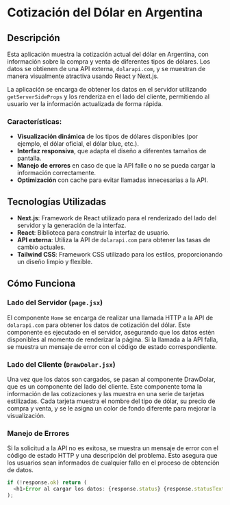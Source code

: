# Cotización del Dólar en Argentina

## Descripción

Esta aplicación muestra la cotización actual del dólar en Argentina, con información sobre la compra y venta de diferentes tipos de dólares. Los datos se obtienen de una API externa, `dolarapi.com`, y se muestran de manera visualmente atractiva usando React y Next.js.

La aplicación se encarga de obtener los datos en el servidor utilizando `getServerSideProps` y los renderiza en el lado del cliente, permitiendo al usuario ver la información actualizada de forma rápida.

### Características:
- **Visualización dinámica** de los tipos de dólares disponibles (por ejemplo, el dólar oficial, el dólar blue, etc.).
- **Interfaz responsiva**, que adapta el diseño a diferentes tamaños de pantalla.
- **Manejo de errores** en caso de que la API falle o no se pueda cargar la información correctamente.
- **Optimización** con cache para evitar llamadas innecesarias a la API.

## Tecnologías Utilizadas

- **Next.js**: Framework de React utilizado para el renderizado del lado del servidor y la generación de la interfaz.
- **React**: Biblioteca para construir la interfaz de usuario.
- **API externa**: Utiliza la API de `dolarapi.com` para obtener las tasas de cambio actuales.
- **Tailwind CSS**: Framework CSS utilizado para los estilos, proporcionando un diseño limpio y flexible.
  
## Cómo Funciona

### Lado del Servidor (`page.jsx`)

El componente `Home` se encarga de realizar una llamada HTTP a la API de `dolarapi.com` para obtener los datos de cotización del dólar. Este componente es ejecutado en el servidor, asegurando que los datos estén disponibles al momento de renderizar la página. Si la llamada a la API falla, se muestra un mensaje de error con el código de estado correspondiente.

### Lado del Cliente (``DrawDolar.jsx``)

Una vez que los datos son cargados, se pasan al componente DrawDolar, que es un componente del lado del cliente. Este componente toma la información de las cotizaciones y las muestra en una serie de tarjetas estilizadas. Cada tarjeta muestra el nombre del tipo de dólar, su precio de compra y venta, y se le asigna un color de fondo diferente para mejorar la visualización.

### Manejo de Errores  

Si la solicitud a la API no es exitosa, se muestra un mensaje de error con el código de estado HTTP y una descripción del problema. Esto asegura que los usuarios sean informados de cualquier fallo en el proceso de obtención de datos.

```js
if (!response.ok) return (
  <h1>Error al cargar los datos: {response.status} {response.statusText}</h1>
);
```